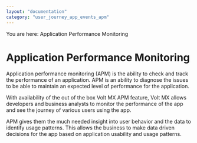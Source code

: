 ```yaml
---
layout: "documentation"
category: "user_journey_app_events_apm"
---
```

                           

You are here: Application Performance Monitoring

Application Performance Monitoring
==================================

Application performance monitoring (APM) is the ability to check and track the performance of an application. APM is an ability to diagnose the issues to be able to maintain an expected level of performance for the application.

With availability of the out of the box Volt MX APM feature, Volt MX allows developers and business analysts to monitor the performance of the app and see the journey of various users using the app.

APM gives them the much needed insight into user behavior and the data to identify usage patterns. This allows the business to make data driven decisions for the app based on application usability and usage patterns.
